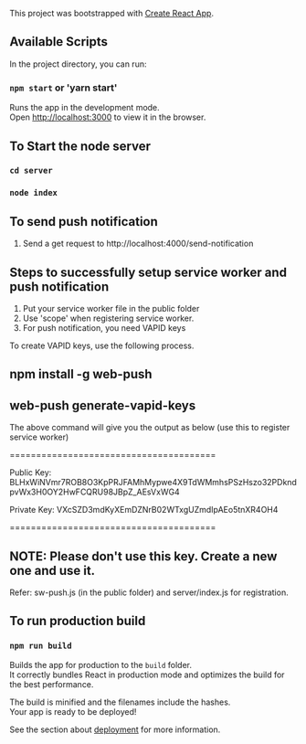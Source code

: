 This project was bootstrapped with [Create React App](https://github.com/facebook/create-react-app).

## Available Scripts

In the project directory, you can run:

### `npm start` or 'yarn start'

Runs the app in the development mode.<br>
Open [http://localhost:3000](http://localhost:3000) to view it in the browser.

## To Start the node server

### `cd server`

### `node index`

## To send push notification

1. Send a get request to http://localhost:4000/send-notification

## Steps to successfully setup service worker and push notification

1. Put your service worker file in the public folder
2. Use 'scope' when registering service worker.
3. For push notification, you need VAPID keys

To create VAPID keys, use the following process.

## npm install -g web-push

## web-push generate-vapid-keys

The above command will give you the output as below (use this to register service worker)

=======================================

Public Key:
BLHxWiNVmr7ROB8O3KpPRJFAMhMypwe4X9TdWMmhsPSzHszo32PDkndpvWx3H0OY2HwFCQRU98JBpZ_AEsVxWG4

Private Key:
VXcSZD3mdKyXEmDZNrB02WTxgUZmdIpAEo5tnXR4OH4

=======================================

## NOTE: Please don't use this key. Create a new one and use it.

Refer: sw-push.js (in the public folder) and server/index.js
for registration. 

## To run production build

### `npm run build`

Builds the app for production to the `build` folder.<br>
It correctly bundles React in production mode and optimizes the build for the best performance.

The build is minified and the filenames include the hashes.<br>
Your app is ready to be deployed!

See the section about [deployment](https://facebook.github.io/create-react-app/docs/deployment) for more information.
